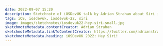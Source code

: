 ```yaml
---
date: 2022-09-07 15:20
description: Sketchnote of iOSDevUK talk by Adrian Strahan about Siri integration
tags: iOS, iosdevuk, iosdevuk-22, siri
image: images/sketchnotes/iosdevuk22-hey-siri-small.jpg
sketchnoteMetadata.contentCreator: Adrian Strahan
sketchnoteMetadata.linkToContentCreator: https://twitter.com/adrianstrahan
sketchnoteMetadata.heading: iOSDevUK 2022: Hey Siri!
---
```

